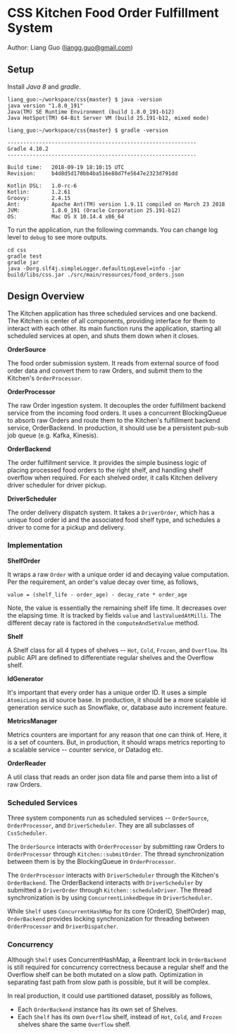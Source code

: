 # CSS Kitchen Food Order Fulfillment System

Author: Liang Guo (liangg.guo@gmail.com)

## Setup

Install _Java 8_ and _gradle_.

```
liang_guo:~/workspace/css{master} $ java -version
java version "1.8.0_191"
Java(TM) SE Runtime Environment (build 1.8.0_191-b12)
Java HotSpot(TM) 64-Bit Server VM (build 25.191-b12, mixed mode)
```

```
liang_guo:~/workspace/css{master} $ gradle -version

------------------------------------------------------------
Gradle 4.10.2
------------------------------------------------------------

Build time:   2018-09-19 18:10:15 UTC
Revision:     b4d8d5d170bb4ba516e88d7fe5647e2323d791dd

Kotlin DSL:   1.0-rc-6
Kotlin:       1.2.61
Groovy:       2.4.15
Ant:          Apache Ant(TM) version 1.9.11 compiled on March 23 2018
JVM:          1.8.0_191 (Oracle Corporation 25.191-b12)
OS:           Mac OS X 10.14.4 x86_64
```

To run the application, run the following commands. You can change log level to `debug`
to see more outputs.

```
cd css
gradle test
gradle jar
java -Dorg.slf4j.simpleLogger.defaultLogLevel=info -jar build/libs/css.jar ./src/main/resources/food_orders.json
```

## Design Overview

The Kitchen application has three scheduled services and one backend. The Kitchen
is center of all components, providing interface for them to interact with each other.
Its main function runs the application, starting all scheduled services at open, and
shuts them down when it closes.

__OrderSource__

The food order submission system. It reads from external source of food order data
and convert them to raw Orders, and submit them to the Kitchen's `OrderProcessor`.

__OrderProcessor__

The raw Order ingestion system. It decouples the order fulfillment backend service
from the incoming food orders. It uses a concurrent BlockingQueue to absorb raw
Orders and route them to the Kitchen's fulfillment backend service, OrderBackend.
In production, it should use be a persistent pub-sub job queue (e.g. Kafka, Kinesis).

__OrderBackend__

The order fulfillment service. It provides the simple business logic of placing
processed food orders to the right shelf, and handling shelf overflow when required.
For each shelved order, it calls Kitchen delivery driver scheduler for driver pickup.

__DriverScheduler__

The order delivery dispatch system. It takes a `DriverOrder`, which has a unique food
order id and the associated food shelf type, and schedules a driver to come for a
pickup and delivery.

### Implementation

__ShelfOrder__

It wraps a raw `Order` with a unique order id and decaying value computation. Per the
requirement, an order's value decay over time, as follows,

```
value = (shelf_life - order_age) - decay_rate * order_age
```

Note, the value is essentially the remaining shelf life time. It decreases over the
elapsing time. It is tracked by fields `value` and `lastValuedAtMilli`. The different
decay rate is factored in the `computeAndSetValue` method.

__Shelf__

A Shelf class for all 4 types of shelves -- `Hot`, `Cold`, `Frozen`, and `Overflow`.
Its public API are defined to differentiate regular shelves and the Overflow shelf.

__IdGenerator__

It's important that every order has a unique order ID. It uses a simple `AtomicLong`
as id source base. In production, it should be a more scalable id generation service
such as Snowflake, or, database auto increment feature.

__MetricsManager__

Metrics counters are important for any reason that one can think of. Here, it is a
set of counters. But, in production, it should wraps metrics reporting to a scalable
service -- counter service, or Datadog etc.

__OrderReader__

A util class that reads an order json data file and parse them into a list of raw
Orders.

### Scheduled Services

Three system components run as scheduled services -- `OrderSource`, `OrderProcessor`,
and `DriverScheduler`. They are all subclasses of `CssScheduler`.

The `OrderSource` interacts with `OrderProcessor` by submitting raw Orders to
`OrderProcessor` through `Kitchen::submitOrder`. The thread synchronization between
them is by the BlockingQueue in `OrderProcessor`.

The `OrderProcessor` interacts with `DriverScheduler` through the Kitchen's `OrderBackend`. 
The OrderBackend interacts with `DriverScheduler` by submitted a `DriverOrder` through
`Kitchen::scheduleDriver`. The thread synchronization is by using `ConcurrentLinkedDeque`
in `DriverScheduler`.

While `Shelf` uses `ConcurrentHashMap` for its core {OrderID, ShelfOrder} map, `OrderBackend`
provides locking synchronization for threading between `OrderProcessor` and `DriverDispatcher`.

### Concurrency

Although `Shelf` uses ConcurrentHashMap, a Reentrant lock in `OrderBackend` is still required
for concurrency correctness because a regular shelf and the Overflow shelf can be both mutated 
on a slow path. Optimization in separating fast path from slow path is possible, but it will
be complex.

In real production, it could use partitioned dataset, possibly as follows,

- Each `OrderBackend` instance has its own set of Shelves.
- Each `Shelf` has its own `Overflow` shelf, instead of `Hot`, `Cold`, and `Frozen` shelves 
  share the same `Overflow` shelf.
